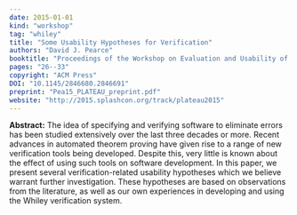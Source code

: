 ```yaml
---
date: 2015-01-01
kind: "workshop"
tag: "whiley"
title: "Some Usability Hypotheses for Verification"
authors: "David J. Pearce"
booktitle: "Proceedings of the Workshop on Evaluation and Usability of Programming Languages (PLATEAU),"
pages: "26--33"
copyright: "ACM Press"
DOI: "10.1145/2846680.2846691"
preprint: "Pea15_PLATEAU_preprint.pdf"
website: "http://2015.splashcon.org/track/plateau2015"
---
```


**Abstract:** The idea of specifying and verifying software to eliminate errors has been studied extensively over the last three decades or more. Recent advances in automated theorem proving have given rise to a range of new verification tools being developed. Despite this, very little is known about the effect of using such tools on software development. In this paper, we present several verification-related usability hypotheses which we believe warrant further investigation. These hypotheses are based on observations from the literature, as well as our own experiences in developing and using the Whiley verification system.